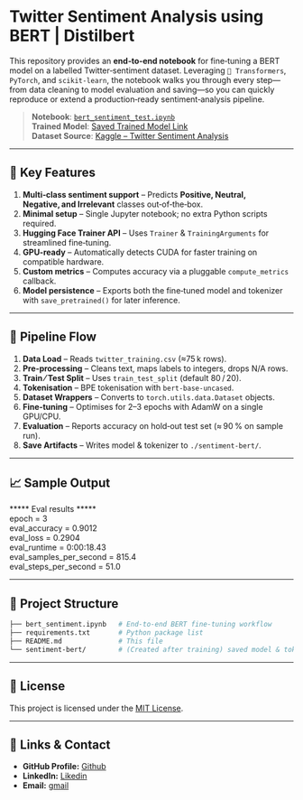 # Twitter Sentiment Analysis using BERT | Distilbert

This repository provides an **end‑to‑end notebook** for fine‑tuning a BERT model on a labelled Twitter‑sentiment dataset. Leveraging `🤗 Transformers`, `PyTorch`, and `scikit‑learn`, the notebook walks you through every step—from data cleaning to model evaluation and saving—so you can quickly reproduce or extend a production‑ready sentiment‑analysis pipeline.

> **Notebook**: [`bert_sentiment_test.ipynb`](bert_sentiment_test.ipynb)  
> **Trained Model**: [Saved Trained Model Link](https://drive.google.com/drive/folders/1umKLrIgb8kWCyOU1oqx9T_R_ueq04qn0?usp=sharing)  
> **Dataset Source**: [Kaggle – Twitter Sentiment Analysis](https://www.kaggle.com/datasets)  

---

## 🔧 Key Features

1. **Multi‑class sentiment support** – Predicts **Positive, Neutral, Negative, and Irrelevant** classes out‑of‑the‑box.  
2. **Minimal setup** – Single Jupyter notebook; no extra Python scripts required.  
3. **Hugging Face Trainer API** – Uses `Trainer` & `TrainingArguments` for streamlined fine‑tuning.  
4. **GPU‑ready** – Automatically detects CUDA for faster training on compatible hardware.  
5. **Custom metrics** – Computes accuracy via a pluggable `compute_metrics` callback.  
6. **Model persistence** – Exports both the fine‑tuned model and tokenizer with `save_pretrained()` for later inference.  

---

## 🧭 Pipeline Flow

1. **Data Load** – Reads `twitter_training.csv` (≈​75 k rows).  
2. **Pre‑processing** – Cleans text, maps labels to integers, drops N/A rows.  
3. **Train ⁄ Test Split** – Uses `train_test_split` (default 80 / 20).  
4. **Tokenisation** – BPE tokenisation with `bert‑base‑uncased`.  
5. **Dataset Wrappers** – Converts to `torch.utils.data.Dataset` objects.  
6. **Fine‑tuning** – Optimises for 2–3 epochs with AdamW on a single GPU/CPU.  
7. **Evaluation** – Reports accuracy on hold‑out test set (≈ 90 % on sample run).  
8. **Save Artifacts** – Writes model & tokenizer to `./sentiment‑bert/`.  

---

## 📈 Sample Output

***** Eval results *****   
epoch = 3   
eval_accuracy = 0.9012   
eval_loss = 0.2904   
eval_runtime = 0:00:18.43   
eval_samples_per_second = 815.4   
eval_steps_per_second = 51.0   

---

## 📂 Project Structure
```bash
├── bert_sentiment.ipynb   # End‑to‑end BERT fine‑tuning workflow
├── requirements.txt       # Python package list
├── README.md              # This file
└── sentiment‑bert/        # (Created after training) saved model & tokenizer
```
---

## 📄 License

This project is licensed under the [MIT License](../LICENSE).

--- 

## 🔗 **Links & Contact**

- **GitHub Profile:** [Github](https://github.com/pradeep-kumar8/)
- **LinkedIn:** [Likedin](https://linkedin.com/in/pradeep-kumar8)
- **Email:** [gmail](mailto:pradeep.kmr.pro@gmail.com)
